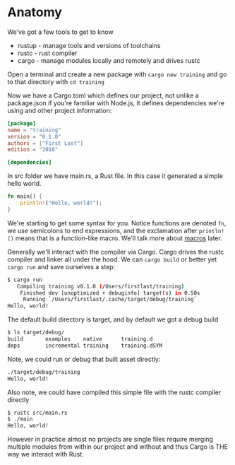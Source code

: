 # Anatomy

We’ve got a few tools to get to know
* rustup - manage tools and versions of toolchains
* rustc - rust compiler
* cargo - manage modules locally and remotely and drives rustc

Open a terminal and create a new package with `cargo new training` and go to that directory with `cd training`

Now we have a Cargo.toml which defines our project, not unlike a package.json if you're familiar with Node.js, it defines dependencies we're using and other project information:
```toml
[package]
name = "training"
version = "0.1.0"
authors = ["First Last"]
edition = "2018"

[dependencies]
```
In src folder we have main.rs, a Rust file. In this case it generated a simple hello world. 
```rust
fn main() {
    println!("Hello, world!");
}
```

We're starting to get some syntax for you. Notice functions are denoted `fn`, we use semicolons to end expressions, and the exclamation after `println!()` means that is a function-like macro. We'll talk more about [macros](https://doc.rust-lang.org/book/ch19-06-macros.html) later.

Generally we'll interact with the compiler via Cargo. Cargo drives the rustc compiler and linker all under the hood. We can `cargo build` or better yet `cargo run` and save ourselves a step:
```bash
$ cargo run
   Compiling training v0.1.0 (/Users/firstlast/training)
    Finished dev [unoptimized + debuginfo] target(s) in 0.50s
     Running `/Users/firstlast/.cache/target/debug/training`
Hello, world!
```

The default build directory is target, and by default we got a debug build
```bash
$ ls target/debug/
build		examples	native		training.d
deps		incremental	training	training.dSYM
```

Note, we could run or debug that built asset directly:
```bash
./target/debug/training
Hello, world!
```

Also note, we could have compiled this simple file with the rustc compiler directly
```bash
$ rustc src/main.rs
$ ./main
Hello, world!
```
However in practice almost no projects are single files require merging multiple modules from within our project and without and thus Cargo is THE way we interact with Rust.

